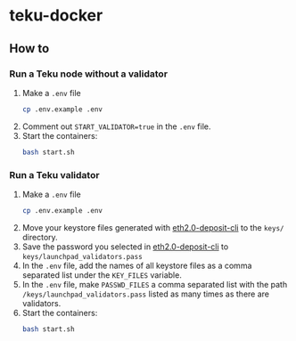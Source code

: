 # teku-docker

## How to
### Run a Teku node without a validator

1. Make a `.env` file
   ```bash
   cp .env.example .env
   ```
1. Comment out `START_VALIDATOR=true` in the `.env` file.
1. Start the containers:
   ```bash
   bash start.sh
   ```

### Run a Teku validator

1. Make a `.env` file
   ```bash
   cp .env.example .env
   ```
1. Move your keystore files generated with [eth2.0-deposit-cli](https://github.com/ethereum/eth2.0-deposit-cli) to the `keys/` directory.
1. Save the password you selected in [eth2.0-deposit-cli](https://github.com/ethereum/eth2.0-deposit-cli) to `keys/launchpad_validators.pass`
1. In the `.env` file, add the names of all keystore files as a comma separated list under the `KEY_FILES` variable.
1. In the `.env` file, make `PASSWD_FILES` a comma separated list with the path `/keys/launchpad_validators.pass` listed as many times as there are validators.
1. Start the containers:
   ```bash
   bash start.sh
   ```
